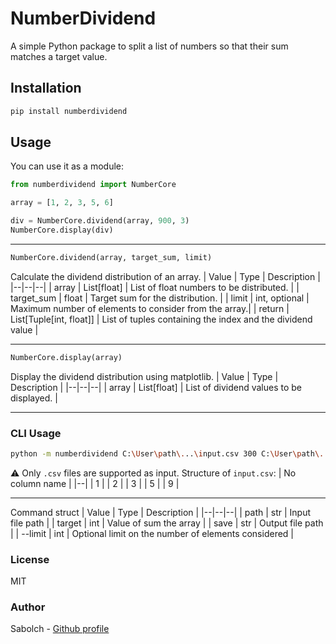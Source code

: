 # NumberDividend

A simple Python package to split a list of numbers so that their sum matches a target value.

## Installation
```bash
pip install numberdividend
```
## Usage
You can use it as a module:
```python
from numberdividend import NumberCore

array = [1, 2, 3, 5, 6]

div = NumberCore.dividend(array, 900, 3)
NumberCore.display(div)
```
___
```python
NumberCore.dividend(array, target_sum, limit)
```
Calculate the dividend distribution of an array.
| Value | Type | Description |
|--|--|--|
| array | List[float] | List of float numbers to be distributed. |
| target_sum | float | Target sum for the distribution. |
| limit | int, optional | Maximum number of elements to consider from the array.|
| return | List[Tuple[int, float]] | List of tuples containing the index and the dividend value |
___
```python
NumberCore.display(array)
```
Display the dividend distribution using matplotlib.
| Value | Type | Description |
|--|--|--|
| array | List[float] | List of dividend values to be displayed. |
___
### CLI Usage
```bash
python -m numberdividend C:\User\path\...\input.csv 300 C:\User\path\...\output.csv --limit 30
```
⚠️ Only `.csv` files are supported as input.
Structure of `input.csv`:
| No column name |
|--|
| 1 |
| 2 |
| 3 |
| 5 |
| 9 |
___
Command struct
| Value | Type | Description |
|--|--|--|
| path | str | Input file path |
| target | int | Value of sum the array |
| save | str | Output file path |
| --limit | int | Optional limit on the number of elements considered |
### License
MIT
### Author
Sabolch - [Github profile](https://github.com/SaboIch)
